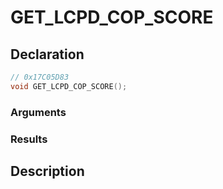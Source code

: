 # GET_LCPD_COP_SCORE

## Declaration
```cpp
// 0x17C05D83
void GET_LCPD_COP_SCORE();
```

### Arguments

### Results

## Description
